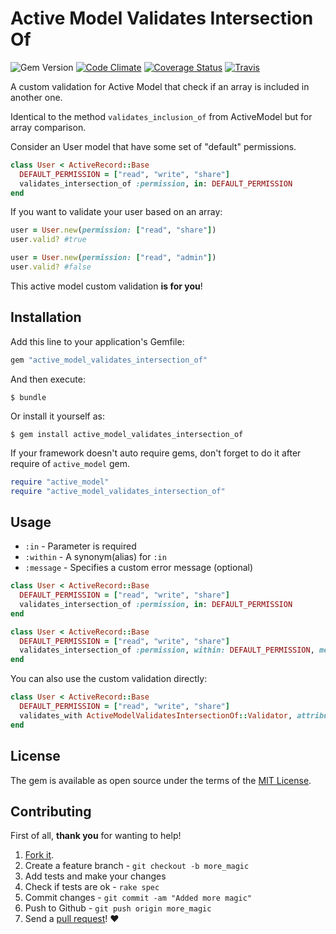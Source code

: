# Active Model Validates Intersection Of

![Gem Version](https://img.shields.io/gem/v/active_model_validates_intersection_of.svg?style=flat-square) [![Code Climate](https://img.shields.io/codeclimate/github/rafaelbiriba/active_model_validates_intersection_of.svg?style=flat-square)](https://codeclimate.com/github/rafaelbiriba/active_model_validates_intersection_of) [![Coverage Status](https://img.shields.io/coveralls/rafaelbiriba/active_model_validates_intersection_of/master.svg?style=flat-square)](https://coveralls.io/r/rafaelbiriba/active_model_validates_intersection_of?branch=master) [![Travis](https://img.shields.io/travis/rafaelbiriba/active_model_validates_intersection_of/master.svg?style=flat-square)](https://travis-ci.org/rafaelbiriba/active_model_validates_intersection_of)

A custom validation for Active Model that check if an array is included in another one.

Identical to the method `validates_inclusion_of` from ActiveModel but for array comparison.

Consider an User model that have some set of "default" permissions.

```ruby
class User < ActiveRecord::Base
  DEFAULT_PERMISSION = ["read", "write", "share"]
  validates_intersection_of :permission, in: DEFAULT_PERMISSION
end
```

If you want to validate your user based on an array:

```ruby
user = User.new(permission: ["read", "share"])
user.valid? #true

user = User.new(permission: ["read", "admin"])
user.valid? #false
```

 This active model custom validation **is for you**!

## Installation

Add this line to your application's Gemfile:

```ruby
gem "active_model_validates_intersection_of"
```

And then execute:

    $ bundle

Or install it yourself as:

    $ gem install active_model_validates_intersection_of

If your framework doesn't auto require gems, don't forget to do it after require of `active_model` gem.

```ruby
require "active_model"
require "active_model_validates_intersection_of"
```

## Usage

* `:in` - Parameter is required
* `:within` - A synonym(alias) for `:in`
* `:message` - Specifies a custom error message (optional)

```ruby
class User < ActiveRecord::Base
  DEFAULT_PERMISSION = ["read", "write", "share"]
  validates_intersection_of :permission, in: DEFAULT_PERMISSION
end
```

```ruby
class User < ActiveRecord::Base
  DEFAULT_PERMISSION = ["read", "write", "share"]
  validates_intersection_of :permission, within: DEFAULT_PERMISSION, message: "invalid permission"
end
```

You can also use the custom validation directly:

```ruby
class User < ActiveRecord::Base
  DEFAULT_PERMISSION = ["read", "write", "share"]
  validates_with ActiveModelValidatesIntersectionOf::Validator, attributes: [:permission], in: DEFAULT_PERMISSION
end
```

## License

The gem is available as open source under the terms of the [MIT License](http://opensource.org/licenses/MIT).

## Contributing

First of all, **thank you** for wanting to help!

1. [Fork it](https://help.github.com/articles/fork-a-repo).
2. Create a feature branch - `git checkout -b more_magic`
3. Add tests and make your changes
4. Check if tests are ok - `rake spec`
5. Commit changes - `git commit -am "Added more magic"`
6. Push to Github - `git push origin more_magic`
7. Send a [pull request](https://help.github.com/articles/using-pull-requests)! :heart:
